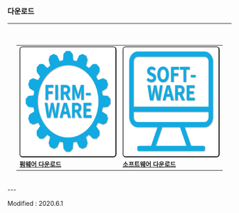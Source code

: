 ### 다운로드

---

<style>

</style>
<div align="center" style="padding:20px 20px 20px 20px">
<table align="center" style="border-right:none; border-left:none; border-top:none; border-bottom:none">
    <div align="center">
        <tr>
        <td>
            <button type="button" style="background:white; border-radius:0.5em;" onclick="window.open('http://dev.byrobot.co.kr/products/')"><img src="/assets/images/simple-icons/firmware_icon.png" alt="firmware download" height="240" width="240"></button>
        </td>
        <td>
            <button type="button" style="background:white; border-radius:0.5em;" onclick="window.open('https://byrobot.co.kr/page/?pid=software')"><img src="/assets/images/simple-icons/software_icon.png" alt="software download" height="240" width="240"></button>
        </td>
    </tr>
    <tr>
        <td>
            <a href="http://dev.byrobot.co.kr/products/"><b>펌웨어 다운로드</b></a>
        </td>
        <td>
            <a href="https://byrobot.co.kr/page/?pid=software"><b>소프트웨어 다운로드</b></a>
        </td>
    </tr>
</div>
</table>
</div>
---

Modified : 2020.6.1